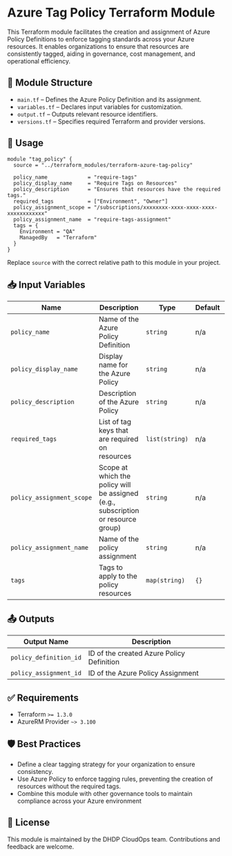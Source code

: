 # Azure Tag Policy Terraform Module

This Terraform module facilitates the creation and assignment of Azure Policy Definitions to enforce tagging standards across your Azure resources. It enables organizations to ensure that resources are consistently tagged, aiding in governance, cost management, and operational efficiency.

## 📁 Module Structure

* `main.tf` – Defines the Azure Policy Definition and its assignment.
* `variables.tf` – Declares input variables for customization.
* `output.tf` – Outputs relevant resource identifiers.
* `versions.tf` – Specifies required Terraform and provider versions.

## 🚀 Usage

```hcl
module "tag_policy" {
  source = "../terraform_modules/terraform-azure-tag-policy"

  policy_name             = "require-tags"
  policy_display_name     = "Require Tags on Resources"
  policy_description      = "Ensures that resources have the required tags."
  required_tags           = ["Environment", "Owner"]
  policy_assignment_scope = "/subscriptions/xxxxxxxx-xxxx-xxxx-xxxx-xxxxxxxxxxxx"
  policy_assignment_name  = "require-tags-assignment"
  tags = {
    Environment = "QA"
    ManagedBy   = "Terraform"
  }
}
```



Replace `source` with the correct relative path to this module in your project.

## 📥 Input Variables

| Name                      | Description                                                                       | Type           | Default | Required |   |
| ------------------------- | --------------------------------------------------------------------------------- | -------------- | ------- | -------- | - |
| `policy_name`             | Name of the Azure Policy Definition                                               | `string`       | n/a     | ✅        |   |
| `policy_display_name`     | Display name for the Azure Policy                                                 | `string`       | n/a     | ✅        |   |
| `policy_description`      | Description of the Azure Policy                                                   | `string`       | n/a     | ✅        |   |
| `required_tags`           | List of tag keys that are required on resources                                   | `list(string)` | n/a     | ✅        |   |
| `policy_assignment_scope` | Scope at which the policy will be assigned (e.g., subscription or resource group) | `string`       | n/a     | ✅        |   |
| `policy_assignment_name`  | Name of the policy assignment                                                     | `string`       | n/a     | ✅        |   |
| `tags`                    | Tags to apply to the policy resources                                             | `map(string)`  | `{}`    | ❌        |   |

## 📤 Outputs

| Output Name            | Description                               |   |
| ---------------------- | ----------------------------------------- | - |
| `policy_definition_id` | ID of the created Azure Policy Definition |   |
| `policy_assignment_id` | ID of the Azure Policy Assignment         |   |

## ✅ Requirements

* Terraform `>= 1.3.0`
* AzureRM Provider `~> 3.100`

## 🛡️ Best Practices

* Define a clear tagging strategy for your organization to ensure consistency.
* Use Azure Policy to enforce tagging rules, preventing the creation of resources without the required tags.
* Combine this module with other governance tools to maintain compliance across your Azure environment

## 📄 License

This module is maintained by the DHDP CloudOps team. Contributions and feedback are welcome.
